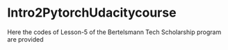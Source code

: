 # Intro2PytorchUdacitycourse
Here the codes of Lesson-5 of the Bertelsmann Tech Scholarship program are provided 
